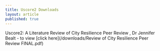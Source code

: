 ```yaml
---
title: Uscore2 Downloads
layout: article
published: true
---
```

Uscore2: A Literature Review of City Resilience Peer Review , Dr Jennifer Bealt - to view [click here](/downloads/Review of City Resilience Peer Review FINAL.pdf)